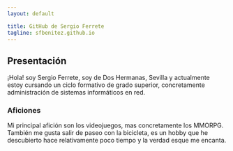 ```yaml
---
layout: default

title: GitHub de Sergio Ferrete
tagline: sfbenitez.github.io
---
```


## Presentación

¡Hola! soy Sergio Ferrete, soy de Dos Hermanas, Sevilla y actualmente estoy cursando un ciclo formativo de grado superior, concretamente
administración de sistemas informáticos en red.

### Aficiones

Mi principal afición son los videojuegos, mas concretamente los MMORPG. También me gusta salir de paseo con la bicicleta, es un hobby que he descubierto hace relativamente poco
tiempo y la verdad esque me encanta.
